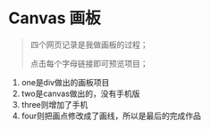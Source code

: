 # Canvas 画板

>四个网页记录是我做画板的过程；
> 
> 点击每个字母链接即可预览项目；

1. one是div做出的画板项目
2. two是canvas做出的，没有手机版
3. three则增加了手机
4. four则把画点修改成了画线，所以是最后的完成作品